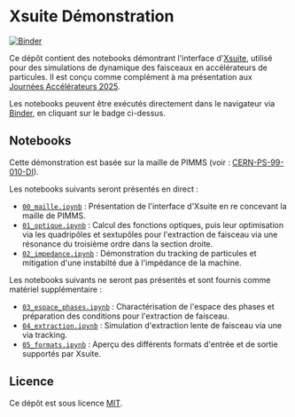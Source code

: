 # Xsuite Démonstration

[![Binder](https://mybinder.org/badge_logo.svg)](https://mybinder.org/v2/gh/fsoubelet/Journees_Accelerateurs/HEAD)

Ce dépôt contient des notebooks démontrant l'interface d'[Xsuite](https://xsuite.readthedocs.io/en/latest/), utilisé pour des simulations de dynamique des faisceaux en accélérateurs de particules.
Il est conçu comme complément à ma présentation aux [Journées Accélérateurs 2025](https://indico.ijclab.in2p3.fr/event/11661/).

Les notebooks peuvent être exécutés directement dans le navigateur via [Binder](https://mybinder.org/), en cliquant sur le badge ci-dessus.

## Notebooks

Cette démonstration est basée sur la maille de PIMMS (voir : [CERN-PS-99-010-DI](https://cds.cern.ch/record/385378/)).

Les notebooks suivants seront présentés en direct :

- [`00_maille.ipynb`](00_maille.ipynb) : Présentation de l'interface d'Xsuite en re concevant la maille de PIMMS.
- [`01_optique.ipynb`](01_optique.ipynb) : Calcul des fonctions optiques, puis leur optimisation via les quadripôles et sextupôles pour l'extraction de faisceau via une résonance du troisième ordre dans la section droite.
- [`02_impedance.ipynb`](02_impedance.ipynb) : Démonstration du tracking de particules et mitigation d'une instabilté due à l'impédance de la machine.

Les notebooks suivants ne seront pas présentés et sont fournis comme matériel supplémentaire :

- [`03_espace_phases.ipynb`](extra/03_espace_phase.ipynb) : Charactérisation de l'espace des phases et préparation des conditions pour l'extraction de faisceau.
- [`04_extraction.ipynb`](extra/04_extraction.ipynb) : Simulation d'extraction lente de faisceau via une via tracking.
- [`05_formats.ipynb`](extra/05_formats.ipynb) : Aperçu des différents formats d'entrée et de sortie supportés par Xsuite.

## Licence

Ce dépôt est sous licence [MIT](LICENSE).
